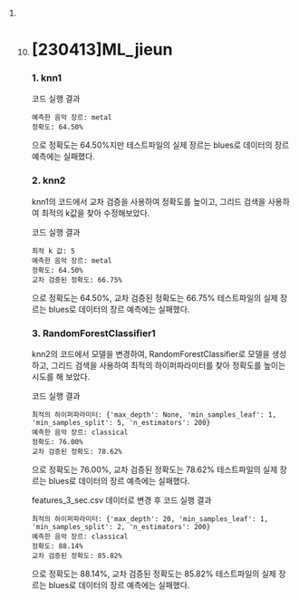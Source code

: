 1. 10. # [230413]ML_jieun

       

       

       

       ### 1. knn1

       코드 실행 결과

       ```
       예측한 음악 장르: metal
       정확도: 64.50%
       ```

       으로 정확도는 64.50%지만 테스트파일의 실제 장르는 blues로 데이터의 장르 예측에는 실패했다.

       

       

       ### 2. knn2

       knn1의 코드에서 교차 검증을 사용하여 정확도를 높이고, 그리드 검색을 사용하여 최적의 k값을 찾아 수정해보았다.

       코드 실행 결과

       ```
       최적 k 값: 5
       예측한 음악 장르: metal
       정확도: 64.50%
       교차 검증된 정확도: 66.75%
       ```

       으로 정확도는 64.50%, 교차 검증된 정확도는 66.75% 테스트파일의 실제 장르는 blues로 데이터의 장르 예측에는 실패했다.

       

       

       ### 3. RandomForestClassifier1

       knn2의 코드에서 모델을 변경하여, RandomForestClassifier로 모델을 생성하고, 그리드 검색을 사용하여 최적의 하이퍼파라미터를 찾아 정확도를 높이는 시도를 해 보았다.

       코드 실행 결과

       ```
       최적의 하이퍼파라미터: {'max_depth': None, 'min_samples_leaf': 1, 'min_samples_split': 5, 'n_estimators': 200}
       예측한 음악 장르: classical
       정확도: 76.00%
       교차 검증된 정확도: 78.62%
       ```

       으로 정확도는 76.00%, 교차 검증된 정확도는 78.62% 테스트파일의 실제 장르는 blues로 데이터의 장르 예측에는 실패했다.

       

       

       
       
       features_3_sec.csv 데이터로 변경 후 코드 실행 결과
       
       ```
       최적의 하이퍼파라미터: {'max_depth': 20, 'min_samples_leaf': 1, 'min_samples_split': 2, 'n_estimators': 200}
       예측한 음악 장르: classical
       정확도: 88.14%
       교차 검증된 정확도: 85.82%
       ```
       
       으로 정확도는 88.14%, 교차 검증된 정확도는 85.82% 테스트파일의 실제 장르는 blues로 데이터의 장르 예측에는 실패했다.
       
       
       
       
